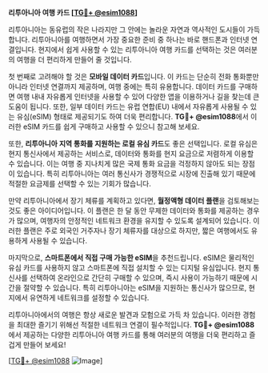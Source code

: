 **리투아니아 여행 카드 [[TG💪+ @esim1088](https://t.me/s/esim1088)]**

리투아니아는 동유럽의 작은 나라지만 그 안에는 놀라운 자연과 역사적인 도시들이 가득합니다. 리투아니아를 여행하면서 가장 중요한 준비 중 하나는 바로 핸드폰과 인터넷 연결입니다. 현지에서 쉽게 사용할 수 있는 리투아니아 여행 카드를 선택하는 것은 여러분의 여행을 더 편리하게 만들어 줄 것입니다.

첫 번째로 고려해야 할 것은 **모바일 데이터 카드**입니다. 이 카드는 단순히 전화 통화뿐만 아니라 인터넷 연결까지 제공하며, 여행 중에는 특히 유용합니다. 데이터 카드를 구매하면 여행 내내 자유롭게 인터넷을 사용할 수 있어 다양한 앱을 이용하거나 길을 찾는데 큰 도움이 됩니다. 또한, 일부 데이터 카드는 유럽 연합(EU) 내에서 자유롭게 사용될 수 있는 유심(eSIM) 형태로 제공되기도 하여 더욱 편리합니다. **TG💪+ @esim1088**에서 이러한 eSIM 카드를 쉽게 구매하고 사용할 수 있으니 참고해 보세요.

또한, **리투아니아 지역 통화를 지원하는 로컬 유심 카드**도 좋은 선택입니다. 로컬 유심은 현지 통신사에서 제공하는 서비스로, 데이터와 통화를 현지 요금으로 저렴하게 이용할 수 있습니다. 이는 여행 중 지나치게 많은 국제 통화 요금을 걱정하지 않아도 되는 장점이 있습니다. 특히 리투아니아는 여러 통신사가 경쟁적으로 시장에 진출해 있기 때문에 적절한 요금제를 선택할 수 있는 기회가 많습니다.

만약 리투아니아에서 장기 체류를 계획하고 있다면, **월정액형 데이터 플랜**을 검토해보는 것도 좋은 아이디어입니다. 이 플랜은 한 달 동안 무제한 데이터와 통화를 제공하는 경우가 많으며, 여행자의 안정적인 네트워크 환경을 유지할 수 있도록 설계되어 있습니다. 이러한 플랜은 주로 외국인 거주자나 장기 체류자를 대상으로 하지만, 짧은 여행에서도 유용하게 사용될 수 있습니다.

마지막으로, **스마트폰에서 직접 구매 가능한 eSIM**을 추천드립니다. eSIM은 물리적인 유심 카드를 사용하지 않고 스마트폰에 직접 설치할 수 있는 디지털 유심입니다. 현지 통신사를 선택하여 온라인으로 간단히 구매할 수 있으며, 즉시 사용이 가능하기 때문에 시간을 절약할 수 있습니다. 특히 리투아니아는 eSIM을 지원하는 통신사가 많으므로, 현지에서 유연하게 네트워크를 설정할 수 있습니다.

리투아니아에서의 여행은 항상 새로운 발견과 모험으로 가득 차 있습니다. 이러한 경험을 최대한 즐기기 위해선 적절한 네트워크 연결이 필수적입니다. **TG💪+ @esim1088**에서 제공하는 다양한 리투아니아 여행 카드를 통해 여러분의 여행을 더욱 편리하고 즐겁게 만들어 보세요!

[[TG💪+ @esim1088](https://t.me/s/esim1088) ![Image](https://i.postimg.cc/Y0z9fWf4/image.png)]